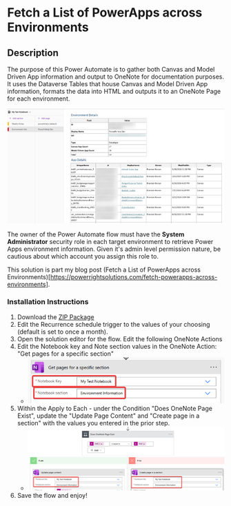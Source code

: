 # Fetch a List of PowerApps across Environments

## Description

The purpose of this Power Automate  is to gather both Canvas and Model Driven App information and output to OneNote for documentation purposes. It uses the Dataverse Tables that house Canvas and Model Driven App information, formats the data into HTML and outputs it to an OneNote Page for each environment.

![OneNote Output](assets/OneNoteOutput.png)

The owner of the Power Automate flow must have the **System Administrator** security role in each target environment to retrieve Power Apps environment information. Given it's admin level permission nature, be cautious about which account you assign this role to.

This solution is part my blog post (Fetch a List of PowerApps across Environments)[https://powerrightsolutions.com/fetch-powerapps-across-environments].

### Installation Instructions

1. Download the [ZIP Package](GetCanvasandModelDrivenAppInfo_20250630225304.zip)
2. Edit the Recurrence schedule trigger to the values of your choosing (default is set to once a month).
3. Open the solution editor for the flow. Edit the following OneNote Actions
4. Edit the Notebook key and Note section values in the OneNote Action: "Get pages for a specific section"
    - ![Action 1](assets/OneNoteActionUpdate1.png)
5. Within the Apply to Each - under the Condition "Does OneNote Page Exist", update the "Update Page Content" and "Create page in a section" with the values you entered in the prior step.
    - ![Action 2](assets/OneNoteActionUpdate2.png)
6. Save the flow and enjoy!

